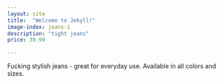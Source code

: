 ```yaml
---
layout: site
title:  "Welcome to Jekyll!"
image-index: jeans-1
description: "tight jeans"
price: 39.99

---
```

Fucking stylish jeans - great for everyday use. 
Available in all colors and sizes. 